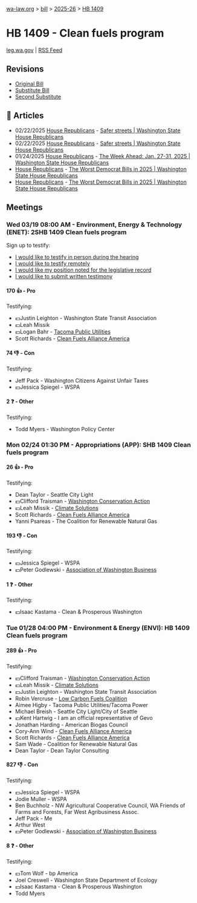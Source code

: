[wa-law.org](/) > [bill](/bill/) > [2025-26](/bill/2025-26/) > [HB 1409](/bill/2025-26/hb/1409/)

# HB 1409 - Clean fuels program
[leg.wa.gov](https://app.leg.wa.gov/billsummary?BillNumber=1409&Year=2025&Initiative=false) | [RSS Feed](./rss.xml)

## Revisions
* [Original Bill](1/)
* [Substitute Bill](S/)
* [Second Substitute](S2/)

## 📰 Articles
* 02/22/2025 [House Republicans](/org/house_republicans/) - [Safer streets | Washington State House Republicans](http://houserepublicans.wa.gov/current/safer-streets/#:~:text=House%20Bill%201409)
* 02/22/2025 [House Republicans](/org/house_republicans/) - [Safer streets | Washington State House Republicans](https://houserepublicans.wa.gov/current/safer-streets/#:~:text=House%20Bill%201409)
* 01/24/2025 [House Republicans](/org/house_republicans/) - [The Week Ahead: Jan. 27-31, 2025 | Washington State House Republicans](https://houserepublicans.wa.gov/week/the-week-ahead-jan-27-31-2025/#:~:text=HB%201409)
* [House Republicans](/org/house_republicans/) - [The Worst Democrat Bills in 2025 | Washington State House Republicans](http://houserepublicans.wa.gov/the-worst-democrat-bills-in-2025/#:~:text=House%20Bill%201409)
* [House Republicans](/org/house_republicans/) - [The Worst Democrat Bills in 2025 | Washington State House Republicans](https://houserepublicans.wa.gov/the-worst-democrat-bills-in-2025/#:~:text=House%20Bill%201409)

## Meetings
### Wed 03/19 08:00 AM - Environment, Energy & Technology (ENET): 2SHB 1409 Clean fuels program
Sign up to testify:
* [I would like to testify in person during the hearing](https://app.leg.wa.gov/csi/Testifier/Add?chamber=House&mId=33085&aId=165877&caId=26560&tId=1)
* [I would like to testify remotely](https://app.leg.wa.gov/csi/Testifier/Add?chamber=House&mId=33085&aId=165877&caId=26560&tId=2)
* [I would like my position noted for the legislative record](https://app.leg.wa.gov/csi/Testifier/Add?chamber=House&mId=33085&aId=165877&caId=26560&tId=3)
* [I would like to submit written testimony](https://app.leg.wa.gov/csi/Testifier/Add?chamber=House&mId=33085&aId=165877&caId=26560&tId=4)

#### 170 👍 - Pro
Testifying:
* 💵Justin Leighton - Washington State Transit Association
* 💵Leah Missik
* 💵Logan Bahr - [Tacoma Public Utilities](/org/tacoma_public_utilities/)
* Scott Richards - [Clean Fuels Alliance America](/org/clean_fuels_alliance_america/)

#### 74 👎 - Con
Testifying:
* Jeff Pack - Washington Citizens Against Unfair Taxes
* 💵Jessica Spiegel - WSPA

#### 2 ❓ - Other
Testifying:
* Todd Myers - Washington Policy Center

### Mon 02/24 01:30 PM - Appropriations (APP): SHB 1409 Clean fuels program
#### 26 👍 - Pro
Testifying:
* Dean Taylor - Seattle City Light
* 💵Clifford Traisman - [Washington Conservation Action](/org/washington_conservation_action/)
* 💵Leah Missik - [Climate Solutions](/org/climate_solutions/)
* Scott Richards - [Clean Fuels Alliance America](/org/clean_fuels_alliance_america/)
* Yanni Psareas - The Coalition for Renewable Natural Gas

#### 193 👎 - Con
Testifying:
* 💵Jessica Spiegel - WSPA
* 💵Peter Godlewski - [Association of Washington Business](/org/association_of_washington_business/)

#### 1 ❓ - Other
Testifying:
* 💵Isaac Kastama - Clean & Prosperous Washington

### Tue 01/28 04:00 PM - Environment & Energy (ENVI): HB 1409 Clean fuels program
#### 289 👍 - Pro
Testifying:
* 💵Clifford Traisman - [Washington Conservation Action](/org/washington_conservation_action/)
* 💵Leah Missik - [Climate Solutions](/org/climate_solutions/)
* 💵Justin Leighton - Washington State Transit Association
* Robin Vercruse - [Low Carbon Fuels Coalition](/org/low_carbon_fuels_coalition/)
* Aimee Higby - Tacoma Public Utilities/Tacoma Power
* Michael Breish - Seattle City Light/City of Seattle
* 💵Kent Hartwig - I am an official representative of Gevo
* Jonathan Harding - American Biogas Council
* Cory-Ann Wind - [Clean Fuels Alliance America](/org/clean_fuels_alliance_america/)
* Scott Richards - [Clean Fuels Alliance America](/org/clean_fuels_alliance_america/)
* Sam Wade - Coalition for Renewable Natural Gas
* Dean Taylor - Dean Taylor Consulting

#### 827 👎 - Con
Testifying:
* 💵Jessica Spiegel - WSPA
* Jodie Muller - WSPA
* Ben Buchholz - NW Agricultural Cooperative Council, WA Friends of Farms and Forests, Far West Agribusiness Assoc.
* Jeff Pack - Me
* Arthur West
* 💵Peter Godlewski - [Association of Washington Business](/org/association_of_washington_business/)

#### 8 ❓ - Other
Testifying:
* 💵Tom Wolf - bp America
* Joel Creswell - Washington State Department of Ecology
* 💵Isaac Kastama - Clean & Prosperous Washington
* Todd Myers
